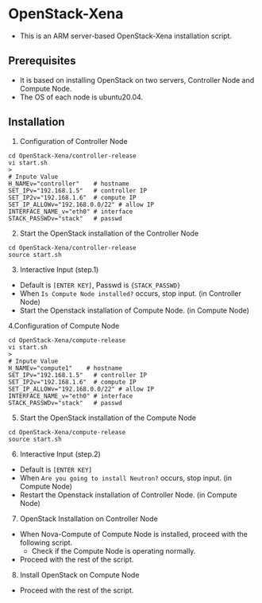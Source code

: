 # OpenStack-Xena
- This is an ARM server-based OpenStack-Xena installation script.

## Prerequisites
- It is based on installing OpenStack on two servers, Controller Node and Compute Node.
- The OS of each node is ubuntu20.04.


## Installation
1. Configuration of Controller Node
```
cd OpenStack-Xena/controller-release
vi start.sh
>
# Inpute Value
H_NAMEv="controller"    # hostname
SET_IPv="192.168.1.5"   # controller IP
SET_IP2v="192.168.1.6"  # compute IP
SET_IP_ALLOWv="192.168.0.0/22" # allow IP
INTERFACE_NAME_v="eth0" # interface
STACK_PASSWDv="stack"   # passwd 
```

2. Start the OpenStack installation of the Controller Node
```
cd OpenStack-Xena/controller-release
source start.sh
```

3. Interactive Input (step.1)
- Default is `[ENTER KEY]`, Passwd is `{STACK_PASSWD}`
- When `Is Compute Node installed?` occurs, stop input. (in Controller Node)
- Start the Openstack installation of Compute Node. (in Compute Node)

4.Configuration of Compute Node
```
cd OpenStack-Xena/compute-release
vi start.sh
>
# Inpute Value
H_NAMEv="compute1"    # hostname
SET_IPv="192.168.1.5"   # controller IP
SET_IP2v="192.168.1.6"  # compute IP
SET_IP_ALLOWv="192.168.0.0/22" # allow IP
INTERFACE_NAME_v="eth0" # interface
STACK_PASSWDv="stack"   # passwd 
```

5. Start the OpenStack installation of the Compute Node
```
cd OpenStack-Xena/compute-release
source start.sh
```

6. Interactive Input (step.2)
- Default is `[ENTER KEY]`
- When `Are you going to install Neutron?` occurs, stop input. (in Compute Node)
- Restart the Openstack installation of Controller Node. (in Compute Node) 


7. OpenStack Installation on Controller Node
- When Nova-Compute of Compute Node is installed, proceed with the following script.
  - Check if the Compute Node is operating normally.
- Proceed with the rest of the script.

8. Install OpenStack on Compute Node
- Proceed with the rest of the script.




